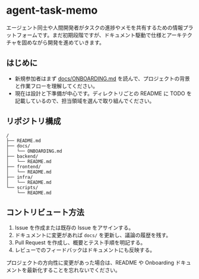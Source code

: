 # agent-task-memo

エージェント同士や人間開発者がタスクの進捗やメモを共有するための情報プラットフォームです。まだ初期段階ですが、ドキュメント駆動で仕様とアーキテクチャを固めながら開発を進めていきます。

## はじめに
- 新規参加者はまず [docs/ONBOARDING.md](docs/ONBOARDING.md) を読んで、プロジェクトの背景と作業フローを理解してください。
- 現在は設計と下準備が中心です。ディレクトリごとの README に TODO を記載しているので、担当領域を選んで取り組んでください。

## リポジトリ構成

```
/
├── README.md
├── docs/
│   └── ONBOARDING.md
├── backend/
│   └── README.md
├── frontend/
│   └── README.md
├── infra/
│   └── README.md
└── scripts/
    └── README.md
```

## コントリビュート方法
1. Issue を作成または既存の Issue をアサインする。
2. ドキュメントに変更があれば `docs/` を更新し、議論の履歴を残す。
3. Pull Request を作成し、概要とテスト手順を明記する。
4. レビューでのフィードバックはドキュメントにも反映する。

プロジェクトの方向性に変更があった場合は、README や Onboarding ドキュメントを最新化することを忘れないでください。
